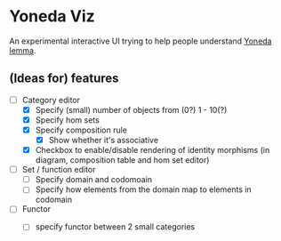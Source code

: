 # Yoneda Viz

An experimental interactive UI trying to help people understand [Yoneda lemma](https://en.wikipedia.org/wiki/Yoneda_lemma).

## (Ideas for) features

- [ ] Category editor
    - [x] Specify (small) number of objects from (0?) 1 - 10(?)
    - [x] Specify hom sets
    - [x] Specify composition rule
        - [x] Show whether it's associative
    - [x] Checkbox to enable/disable rendering of identity morphisms (in diagram, composition table and hom set editor)

- [ ] Set / function editor
   - [ ] Specify domain and codomoain
   - [ ] Specify how elements from the domain map to elements in codomain

- [ ] Functor
    - [ ] specify functor between 2 small categories


